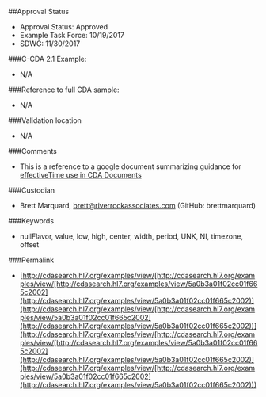 ##Approval Status 

* Approval Status: Approved
* Example Task Force: 10/19/2017
* SDWG: 11/30/2017

###C-CDA 2.1 Example: 

* N/A

###Reference to full CDA sample:
* N/A

###Validation location
* N/A

###Comments
* This is a reference to a google document summarizing guidance for [effectiveTime use in CDA Documents](https://docs.google.com/document/d/158utf0owdWLGwarP3Zgf6FCSfDMKZwIjUSmFb7_sslc/edit)

###Custodian

* Brett Marquard, brett@riverrockassociates.com (GitHub: brettmarquard)

###Keywords

* nullFlavor, value, low, high, center, width, period, UNK, NI, timezone, offset




###Permalink 

* [http://cdasearch.hl7.org/examples/view/[http://cdasearch.hl7.org/examples/view/[http://cdasearch.hl7.org/examples/view/5a0b3a01f02cc01f665c2002](http://cdasearch.hl7.org/examples/view/5a0b3a01f02cc01f665c2002)](http://cdasearch.hl7.org/examples/view/[http://cdasearch.hl7.org/examples/view/5a0b3a01f02cc01f665c2002](http://cdasearch.hl7.org/examples/view/5a0b3a01f02cc01f665c2002))](http://cdasearch.hl7.org/examples/view/[http://cdasearch.hl7.org/examples/view/[http://cdasearch.hl7.org/examples/view/5a0b3a01f02cc01f665c2002](http://cdasearch.hl7.org/examples/view/5a0b3a01f02cc01f665c2002)](http://cdasearch.hl7.org/examples/view/[http://cdasearch.hl7.org/examples/view/5a0b3a01f02cc01f665c2002](http://cdasearch.hl7.org/examples/view/5a0b3a01f02cc01f665c2002)))